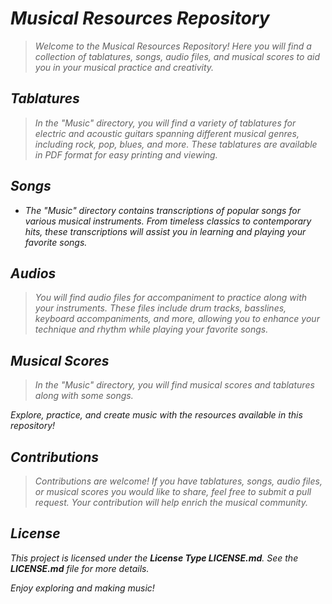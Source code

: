 <!-- Autor: Daniel Benjamin Perez Morales -->
<!-- GitHub: https://github.com/DanielPerezMoralesDev13 -->
<!-- Correo electrónico: danielperezdev@proton.me -->
# ***Musical Resources Repository***

> *Welcome to the Musical Resources Repository! Here you will find a collection of tablatures, songs, audio files, and musical scores to aid you in your musical practice and creativity.*

## ***Tablatures***

> *In the "Music" directory, you will find a variety of tablatures for electric and acoustic guitars spanning different musical genres, including rock, pop, blues, and more. These tablatures are available in PDF format for easy printing and viewing.*

## ***Songs***

- *The "Music" directory contains transcriptions of popular songs for various musical instruments. From timeless classics to contemporary hits, these transcriptions will assist you in learning and playing your favorite songs.*

## ***Audios***

> *You will find audio files for accompaniment to practice along with your instruments. These files include drum tracks, basslines, keyboard accompaniments, and more, allowing you to enhance your technique and rhythm while playing your favorite songs.*

## ***Musical Scores***

> *In the "Music" directory, you will find musical scores and tablatures along with some songs.*

*Explore, practice, and create music with the resources available in this repository!*

## ***Contributions***

> *Contributions are welcome! If you have tablatures, songs, audio files, or musical scores you would like to share, feel free to submit a pull request. Your contribution will help enrich the musical community.*

## ***License***

*This project is licensed under the **License Type LICENSE.md**. See the **LICENSE.md** file for more details.*

*Enjoy exploring and making music!*
